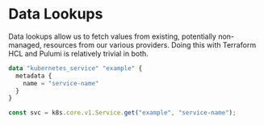 # Data Lookups

Data lookups allow us to fetch values from existing, potentially non-managed, resources from our various providers. Doing this with Terraform HCL and Pulumi is relatively trivial in both.

```terraform
data "kubernetes_service" "example" {
  metadata {
    name = "service-name"
  }
}
```

```typescript
const svc = k8s.core.v1.Service.get("example", "service-name");
```
